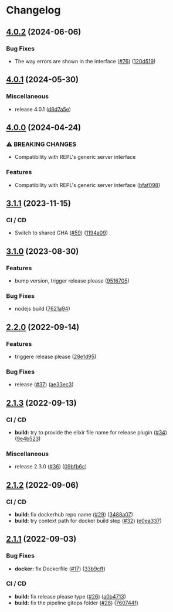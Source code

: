 # Changelog

## [4.0.2](https://github.com/aeternity/aerepl-web/compare/v4.0.1...v4.0.2) (2024-06-06)


### Bug Fixes

* The way errors are shown in the interface ([#76](https://github.com/aeternity/aerepl-web/issues/76)) ([120d519](https://github.com/aeternity/aerepl-web/commit/120d519862ad409e6536f5d79b6f567612255d4f))

## [4.0.1](https://github.com/aeternity/aerepl-web/compare/v4.0.0...v4.0.1) (2024-05-30)


### Miscellaneous

* release 4.0.1 ([d8d7a5e](https://github.com/aeternity/aerepl-web/commit/d8d7a5e26aee7229cd8c0c7bebcd9920a6a4c9a2))

## [4.0.0](https://github.com/aeternity/aerepl-web/compare/v3.1.1...v4.0.0) (2024-04-24)


### ⚠ BREAKING CHANGES

* Compatibility with REPL's generic server interface

### Features

* Compatibility with REPL's generic server interface ([bfaf098](https://github.com/aeternity/aerepl-web/commit/bfaf098198016cd47ce44fbd5193111917e712cc))

## [3.1.1](https://github.com/aeternity/aerepl-web/compare/v3.1.0...v3.1.1) (2023-11-15)


### CI / CD

* Switch to shared GHA ([#59](https://github.com/aeternity/aerepl-web/issues/59)) ([1194a09](https://github.com/aeternity/aerepl-web/commit/1194a09ac10a17161854c44f2bd3ed791f4b42d1))

## [3.1.0](https://github.com/aeternity/aerepl-web/compare/v3.0.1...v3.1.0) (2023-08-30)


### Features

* bump version, trigger release please ([9516705](https://github.com/aeternity/aerepl-web/commit/95167053c567a81fda545f221cc236f8f21efdf9))


### Bug Fixes

* nodejs build ([7621a94](https://github.com/aeternity/aerepl-web/commit/7621a942837ceba2c131e2450475849cff489d23))

## [2.2.0](https://github.com/aeternity/aerepl-web/compare/v2.1.3...v2.2.0) (2022-09-14)


### Features

* triggere release please ([28e1d95](https://github.com/aeternity/aerepl-web/commit/28e1d959937197e0e23949400904d56819fe2566))


### Bug Fixes

* release ([#37](https://github.com/aeternity/aerepl-web/issues/37)) ([ae33ec3](https://github.com/aeternity/aerepl-web/commit/ae33ec39216a7a188f92cae6f5f0e882152863d7))

## [2.1.3](https://github.com/aeternity/aerepl-web/compare/v2.1.2...v2.1.3) (2022-09-13)


### CI / CD

* **build:** try to provide the elixir file name for release plugin ([#34](https://github.com/aeternity/aerepl-web/issues/34)) ([9e4b523](https://github.com/aeternity/aerepl-web/commit/9e4b52386c9a5d25b5b0fb389542f1d78396c6c1))


### Miscellaneous

* release 2.3.0 ([#36](https://github.com/aeternity/aerepl-web/issues/36)) ([09bfb6c](https://github.com/aeternity/aerepl-web/commit/09bfb6c527d70970d2fd4b5415b1b8bff0e31210))

## [2.1.2](https://github.com/aeternity/aerepl-web/compare/v2.1.1...v2.1.2) (2022-09-06)


### CI / CD

* **build:** fix dockerhub repo name ([#29](https://github.com/aeternity/aerepl-web/issues/29)) ([3488a07](https://github.com/aeternity/aerepl-web/commit/3488a0781fd3c303d8fdbd901c81a90dbf0f17c2))
* **build:** try context path for docker build step ([#32](https://github.com/aeternity/aerepl-web/issues/32)) ([e0ea337](https://github.com/aeternity/aerepl-web/commit/e0ea337af4931fb62470721085e8cd4426ebf02d))

## [2.1.1](https://github.com/aeternity/aerepl-web/compare/v2.1.0...v2.1.1) (2022-09-03)


### Bug Fixes

* **docker:** fix Dockerfile ([#17](https://github.com/aeternity/aerepl-web/issues/17)) ([33b9cff](https://github.com/aeternity/aerepl-web/commit/33b9cffb5e047d9c1d344d63fc97376ef697917c))


### CI / CD

* **build:** fix release please type ([#26](https://github.com/aeternity/aerepl-web/issues/26)) ([a0b4713](https://github.com/aeternity/aerepl-web/commit/a0b47136cdfa04c2e1e666c478e7ce1fbc29037e))
* **build:** fix the pipeline gitops folder ([#28](https://github.com/aeternity/aerepl-web/issues/28)) ([760744f](https://github.com/aeternity/aerepl-web/commit/760744fea7cc94d5ccaaaad03f400a3b68004d8b))
